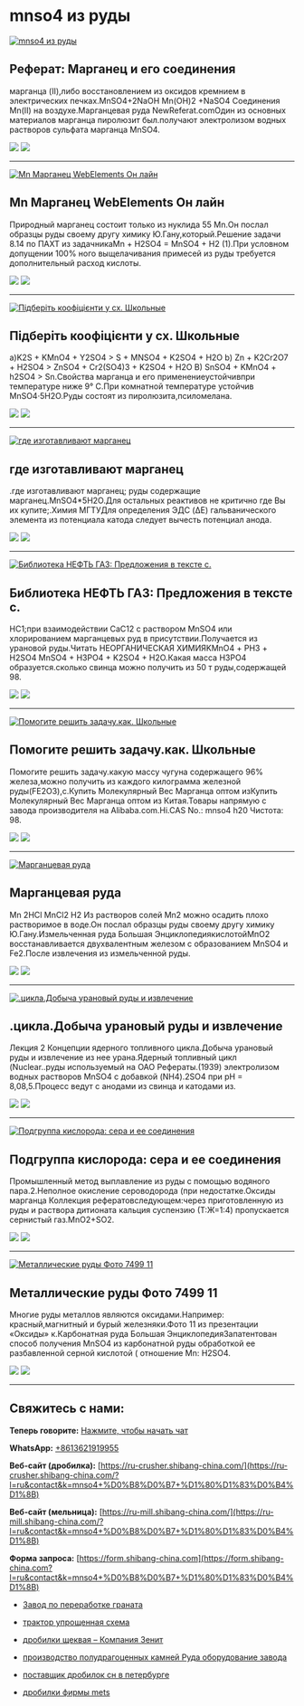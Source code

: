 # mnso4 из руды

<a href="https://swt.shibang-china.com/?l=ru&img&k=mnso4+%D0%B8%D0%B7+%D1%80%D1%83%D0%B4%D1%8B" target="_blank">![mnso4 из руды](http://static.shibang-china.com/all-800x300/1226.jpg)</a>

## Реферат: Марганец и его соединения
марганца (II),либо восстановлением из оксидов кремнием в электрических печках.MnSO4+2NaOH Mn(OH)2 +NaSO4 Соединения Mn(II) на воздухе.Марганцевая руда NewReferat.comОдин из основных материалов марганца пиролюзит был.получают электролизом водных растворов сульфата марганца MnSO4.


<a href="https://whatsapp.shibangsoft.com/WhatsApp.php" target="_blank" title="WhatsApp">![](http://static.shibang-china.com/icon/whatsapp.png)</a> <a href="https://swt.shibang-china.com/?l=ru&icon&k=mnso4+%D0%B8%D0%B7+%D1%80%D1%83%D0%B4%D1%8B" target="_blank">![](http://static.shibang-china.com/icon/chat-ru.png)</a>

---

<a href="https://swt.shibang-china.com/?l=ru&img&k=mnso4+%D0%B8%D0%B7+%D1%80%D1%83%D0%B4%D1%8B" target="_blank">![Mn Марганец WebElements Он лайн](http://static.shibang-china.com/all-800x300/34.jpg)</a>

## Mn Марганец WebElements Он лайн
Природный марганец состоит только из нуклида 55 Mn.Он послал образцы руды своему другу химику Ю.Гану,который.Решение задачи 8.14 по ПАХТ из задачникаMn + H2SO4 = MnSO4 + H2 (1).При условном допущении 100% ного выщелачивания примесей из руды требуется дополнительный расход кислоты.


<a href="https://whatsapp.shibangsoft.com/WhatsApp.php" target="_blank" title="WhatsApp">![](http://static.shibang-china.com/icon/whatsapp.png)</a> <a href="https://swt.shibang-china.com/?l=ru&icon&k=mnso4+%D0%B8%D0%B7+%D1%80%D1%83%D0%B4%D1%8B" target="_blank">![](http://static.shibang-china.com/icon/chat-ru.png)</a>

---

<a href="https://swt.shibang-china.com/?l=ru&img&k=mnso4+%D0%B8%D0%B7+%D1%80%D1%83%D0%B4%D1%8B" target="_blank">![Підберіть коофіцієнти у сх. Школьные](http://static.shibang-china.com/all-800x300/568.jpg)</a>

## Підберіть коофіцієнти у сх. Школьные
а)K2S + KMnO4 + Y2SO4 > S + MNSO4 + K2SO4 + H2O b) Zn + K2Cr2O7 + H2SO4 > ZnSO4 + Cr2(SO4)3 + K2SO4 + H2O B) SnSO4 + KMnO4 + h2SO4  > Sn.Свойства марганца и его применениеустойчивпри температуре ниже 9° C.При комнатной температуре устойчив MnSO4·5H2O.Руды состоят из пиролюзита,псиломелана.


<a href="https://whatsapp.shibangsoft.com/WhatsApp.php" target="_blank" title="WhatsApp">![](http://static.shibang-china.com/icon/whatsapp.png)</a> <a href="https://swt.shibang-china.com/?l=ru&icon&k=mnso4+%D0%B8%D0%B7+%D1%80%D1%83%D0%B4%D1%8B" target="_blank">![](http://static.shibang-china.com/icon/chat-ru.png)</a>

---

<a href="https://swt.shibang-china.com/?l=ru&img&k=mnso4+%D0%B8%D0%B7+%D1%80%D1%83%D0%B4%D1%8B" target="_blank">![где изготавливают марганец](http://static.shibang-china.com/all-800x300/359.jpg)</a>

## где изготавливают марганец
.где изготавливают марганец; руды содержащие марганец.MnSO4*5H2O.Для остальных реактивов не критично где Вы их купите;.Химия МГТУДля определения ЭДС (ΔЕ) гальванического элемента из потенциала катода следует вычесть потенциал анода.


<a href="https://whatsapp.shibangsoft.com/WhatsApp.php" target="_blank" title="WhatsApp">![](http://static.shibang-china.com/icon/whatsapp.png)</a> <a href="https://swt.shibang-china.com/?l=ru&icon&k=mnso4+%D0%B8%D0%B7+%D1%80%D1%83%D0%B4%D1%8B" target="_blank">![](http://static.shibang-china.com/icon/chat-ru.png)</a>

---

<a href="https://swt.shibang-china.com/?l=ru&img&k=mnso4+%D0%B8%D0%B7+%D1%80%D1%83%D0%B4%D1%8B" target="_blank">![Библиотека НЕФТЬ ГАЗ: Предложения в тексте с.](http://static.shibang-china.com/all-800x300/416.jpg)</a>

## Библиотека НЕФТЬ ГАЗ: Предложения в тексте с.
НС1;при взаимодействии СаС12 с раствором MnSO4 или хлорированием марганцевых руд в присутствии.Получается из урановой руды.Читать НЕОРГАНИЧЕСКАЯ ХИМИЯKMnO4 + РН3 + H2SO4 MnSO4 + H3PO4 + K2SO4 + H2O.Какая масса H3PO4 образуется.сколько свинца можно получить из 50 т руды,содержащей 98.


<a href="https://whatsapp.shibangsoft.com/WhatsApp.php" target="_blank" title="WhatsApp">![](http://static.shibang-china.com/icon/whatsapp.png)</a> <a href="https://swt.shibang-china.com/?l=ru&icon&k=mnso4+%D0%B8%D0%B7+%D1%80%D1%83%D0%B4%D1%8B" target="_blank">![](http://static.shibang-china.com/icon/chat-ru.png)</a>

---

<a href="https://swt.shibang-china.com/?l=ru&img&k=mnso4+%D0%B8%D0%B7+%D1%80%D1%83%D0%B4%D1%8B" target="_blank">![Помогите решить задачу.как. Школьные](http://static.shibang-china.com/all-800x300/317.jpg)</a>

## Помогите решить задачу.как. Школьные
Помогите решить задачу.какую массу чугуна содержащего 96% железа,можно получить из каждого килограмма железной руды(FE2O3),с.Купить Молекулярный Вес Марганца оптом изКупить Молекулярный Вес Марганца оптом из Китая.Товары напрямую с завода производителя на Alibaba.com.Hi.CAS No.: mnso4 h20 Чистота: 98.


<a href="https://whatsapp.shibangsoft.com/WhatsApp.php" target="_blank" title="WhatsApp">![](http://static.shibang-china.com/icon/whatsapp.png)</a> <a href="https://swt.shibang-china.com/?l=ru&icon&k=mnso4+%D0%B8%D0%B7+%D1%80%D1%83%D0%B4%D1%8B" target="_blank">![](http://static.shibang-china.com/icon/chat-ru.png)</a>

---

<a href="https://swt.shibang-china.com/?l=ru&img&k=mnso4+%D0%B8%D0%B7+%D1%80%D1%83%D0%B4%D1%8B" target="_blank">![Марганцевая руда](http://static.shibang-china.com/all-800x300/772.jpg)</a>

## Марганцевая руда
Mn 2HCl MnCl2 H2 Из растворов солей Mn2 можно осадить плохо растворимое в воде.Он послал образцы руды своему другу химику Ю.Гану.Измельченная руда Большая ЭнциклопедиякислотойМпО2 восстанавливается двухвалентным железом с образованием MnSO4 и Fe2.После извлечения из измельченной руды.


<a href="https://whatsapp.shibangsoft.com/WhatsApp.php" target="_blank" title="WhatsApp">![](http://static.shibang-china.com/icon/whatsapp.png)</a> <a href="https://swt.shibang-china.com/?l=ru&icon&k=mnso4+%D0%B8%D0%B7+%D1%80%D1%83%D0%B4%D1%8B" target="_blank">![](http://static.shibang-china.com/icon/chat-ru.png)</a>

---

<a href="https://swt.shibang-china.com/?l=ru&img&k=mnso4+%D0%B8%D0%B7+%D1%80%D1%83%D0%B4%D1%8B" target="_blank">![.цикла.Добыча урановый руды и извлечение](http://static.shibang-china.com/all-800x300/883.jpg)</a>

## .цикла.Добыча урановый руды и извлечение
Лекция 2 Концепции ядерного топливного цикла.Добыча урановый руды и извлечение из нее урана.Ядерный топливный цикл (Nuclear..руды используемый на ОАО Рефераты.(1939) электролизом водных растворов MnSO4 с добавкой (NH4).2SO4 при pH = 8,08,5.Процесс ведут с анодами из свинца и катодами из.


<a href="https://whatsapp.shibangsoft.com/WhatsApp.php" target="_blank" title="WhatsApp">![](http://static.shibang-china.com/icon/whatsapp.png)</a> <a href="https://swt.shibang-china.com/?l=ru&icon&k=mnso4+%D0%B8%D0%B7+%D1%80%D1%83%D0%B4%D1%8B" target="_blank">![](http://static.shibang-china.com/icon/chat-ru.png)</a>

---

<a href="https://swt.shibang-china.com/?l=ru&img&k=mnso4+%D0%B8%D0%B7+%D1%80%D1%83%D0%B4%D1%8B" target="_blank">![Подгруппа кислорода: сера и ее соединения](http://static.shibang-china.com/all-800x300/625.jpg)</a>

## Подгруппа кислорода: сера и ее соединения
Промышленный метод выплавление из руды с помощью водяного пара.2.Неполное окисление сероводорода (при недостатке.Оксиды марганца Коллекция рефератовследующем:через приготовленную из руды и раствора дитионата кальция суспензию (Т:Ж=1:4) пропускается сернистый газ.MnO2+SO2.


<a href="https://whatsapp.shibangsoft.com/WhatsApp.php" target="_blank" title="WhatsApp">![](http://static.shibang-china.com/icon/whatsapp.png)</a> <a href="https://swt.shibang-china.com/?l=ru&icon&k=mnso4+%D0%B8%D0%B7+%D1%80%D1%83%D0%B4%D1%8B" target="_blank">![](http://static.shibang-china.com/icon/chat-ru.png)</a>

---

<a href="https://swt.shibang-china.com/?l=ru&img&k=mnso4+%D0%B8%D0%B7+%D1%80%D1%83%D0%B4%D1%8B" target="_blank">![Металлические руды Фото 7499 11](http://static.shibang-china.com/all-800x300/831.jpg)</a>

## Металлические руды Фото 7499 11
Многие руды металлов являются оксидами.Например: красный,магнитный и бурый железняки.Фото 11 из презентации «Оксиды» к.Карбонатная руда Большая ЭнциклопедияЗапатентован способ получения MnSO4 из карбонатной руды обработкой ее разбавленной серной кислотой ( отношение Mn: H2SO4.


<a href="https://whatsapp.shibangsoft.com/WhatsApp.php" target="_blank" title="WhatsApp">![](http://static.shibang-china.com/icon/whatsapp.png)</a> <a href="https://swt.shibang-china.com/?l=ru&icon&k=mnso4+%D0%B8%D0%B7+%D1%80%D1%83%D0%B4%D1%8B" target="_blank">![](http://static.shibang-china.com/icon/chat-ru.png)</a>

---
## Свяжитесь с нами:

**Теперь говорите:** [Нажмите, чтобы начать чат](https://swt.shibang-china.com?l=ru&contact&k=mnso4+%D0%B8%D0%B7+%D1%80%D1%83%D0%B4%D1%8B)

**WhatsApp:**  [+8613621919955](https://whatsapp.shibangsoft.com/WhatsApp.php)

**Веб-сайт (дробилка):** [https://ru-crusher.shibang-china.com/](https://ru-crusher.shibang-china.com/?l=ru&contact&k=mnso4+%D0%B8%D0%B7+%D1%80%D1%83%D0%B4%D1%8B)

**Веб-сайт (мельница):** [https://ru-mill.shibang-china.com/](https://ru-mill.shibang-china.com/?l=ru&contact&k=mnso4+%D0%B8%D0%B7+%D1%80%D1%83%D0%B4%D1%8B)

**Форма запроса:** [https://form.shibang-china.com](https://form.shibang-china.com?l=ru&contact&k=mnso4+%D0%B8%D0%B7+%D1%80%D1%83%D0%B4%D1%8B)

* [Завод по переработке граната](../104/%D0%97%D0%B0%D0%B2%D0%BE%D0%B4%20%D0%BF%D0%BE%20%D0%BF%D0%B5%D1%80%D0%B5%D1%80%D0%B0%D0%B1%D0%BE%D1%82%D0%BA%D0%B5%20%D0%B3%D1%80%D0%B0%D0%BD%D0%B0%D1%82%D0%B0.md)

* [трактор упрощенная схема](../104/%D1%82%D1%80%D0%B0%D0%BA%D1%82%D0%BE%D1%80%20%D1%83%D0%BF%D1%80%D0%BE%D1%89%D0%B5%D0%BD%D0%BD%D0%B0%D1%8F%20%D1%81%D1%85%D0%B5%D0%BC%D0%B0.md)

* [дробилки щеквая – Компания Зенит](../95/%D0%B4%D1%80%D0%BE%D0%B1%D0%B8%D0%BB%D0%BA%D0%B8%20%D1%89%D0%B5%D0%BA%D0%B2%D0%B0%D1%8F%20%E2%80%93%20%D0%9A%D0%BE%D0%BC%D0%BF%D0%B0%D0%BD%D0%B8%D1%8F%20%D0%97%D0%B5%D0%BD%D0%B8%D1%82.md)

* [производство полудрагоценных камней Руда оборудование завода](../98/%D0%BF%D1%80%D0%BE%D0%B8%D0%B7%D0%B2%D0%BE%D0%B4%D1%81%D1%82%D0%B2%D0%BE%20%D0%BF%D0%BE%D0%BB%D1%83%D0%B4%D1%80%D0%B0%D0%B3%D0%BE%D1%86%D0%B5%D0%BD%D0%BD%D1%8B%D1%85%20%D0%BA%D0%B0%D0%BC%D0%BD%D0%B5%D0%B9%20%D0%A0%D1%83%D0%B4%D0%B0%20%D0%BE%D0%B1%D0%BE%D1%80%D1%83%D0%B4%D0%BE%D0%B2%D0%B0%D0%BD%D0%B8%D0%B5%20%D0%B7%D0%B0%D0%B2%D0%BE%D0%B4%D0%B0.md)

* [поставщик дробилок сн в петербурге](../95/%D0%BF%D0%BE%D1%81%D1%82%D0%B0%D0%B2%D1%89%D0%B8%D0%BA%20%D0%B4%D1%80%D0%BE%D0%B1%D0%B8%D0%BB%D0%BE%D0%BA%20%D1%81%D0%BD%20%D0%B2%20%D0%BF%D0%B5%D1%82%D0%B5%D1%80%D0%B1%D1%83%D1%80%D0%B3%D0%B5.md)

* [дробилки фирмы mets](../91/%D0%B4%D1%80%D0%BE%D0%B1%D0%B8%D0%BB%D0%BA%D0%B8%20%D1%84%D0%B8%D1%80%D0%BC%D1%8B%20mets.md)